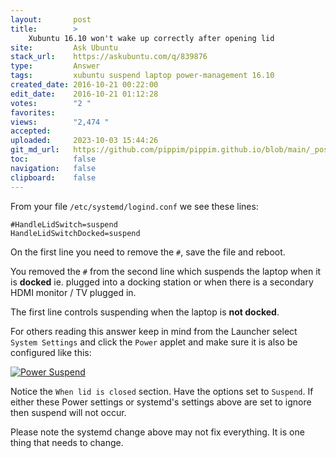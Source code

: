 ```yaml
---
layout:       post
title:        >
    Xubuntu 16.10 won't wake up correctly after opening lid
site:         Ask Ubuntu
stack_url:    https://askubuntu.com/q/839876
type:         Answer
tags:         xubuntu suspend laptop power-management 16.10
created_date: 2016-10-21 00:22:00
edit_date:    2016-10-21 01:12:28
votes:        "2 "
favorites:    
views:        "2,474 "
accepted:     
uploaded:     2023-10-03 15:44:26
git_md_url:   https://github.com/pippim/pippim.github.io/blob/main/_posts/2016/2016-10-21-Xubuntu-16.10-won_t-wake-up-correctly-after-opening-lid.md
toc:          false
navigation:   false
clipboard:    false
---
```


From your file `/etc/systemd/logind.conf` we see these lines:

``` 
#HandleLidSwitch=suspend
HandleLidSwitchDocked=suspend
```

On the first line you need to remove the `#`, save the file and reboot.

You removed the `#` from the second line which suspends the laptop when it  is **docked** ie. plugged into a docking station or when there is a secondary HDMI monitor / TV plugged in.

The first line controls suspending when the laptop is **not docked**.

For others reading this answer keep in mind from the Launcher select `System Settings` and click the `Power` applet and make sure it is also be configured like this:

[![Power Suspend][1]][1]

Notice the `When lid is closed` section. Have the options set to `Suspend`. If either these Power settings or systemd's settings above are set to ignore then suspend will not occur.

Please note the systemd change above may not fix everything. It is one thing that needs to change.

  [1]: https://i.stack.imgur.com/22zyu.png
